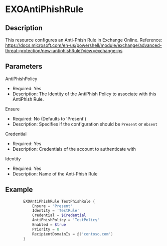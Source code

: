 # EXOAntiPhishRule

## Description

This resource configures an Anti-Phish Rule in Exchange Online.
Reference: https://docs.microsoft.com/en-us/powershell/module/exchange/advanced-threat-protection/new-antiphishRule?view=exchange-ps

## Parameters

AntiPhishPolicy

- Required: Yes
- Description: The Identity of the AntiPhish Policy to associate with
  this AntiPhish Rule.

Ensure

- Required: No (Defaults to 'Present')
- Description: Specifies if the configuration should be `Present` or `Absent`

Credential

- Required: Yes
- Description: Credentials of the account to authenticate with

Identity

- Required: Yes
- Description: Name of the Anti-Phish Rule

## Example

```PowerShell
        EXOAntiPhishRule TestPhishRule {
            Ensure = 'Present'
            Identity = 'TestRule'
            Credential = $Credential
            AntiPhishPolicy = 'TestPolicy'
            Enabled = $true
            Priority = 0
            RecipientDomainIs = @('contoso.com')
        }
```
